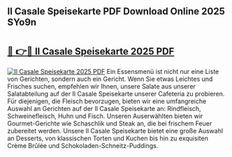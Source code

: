 ## Il Casale Speisekarte PDF Download Online 2025 SYo9n

# <h2><a href="http://gccd8o.nevu.top/?p=Il+Casale+Speisekarte">🔗 👉🔴 Il Casale Speisekarte 2025 PDF</a></h2>

[![Il Casale Speisekarte 2025 PDF](https://i.imgur.com/dBaPXMq.png)](http://gccd8o.nevu.top/?p=Il+Casale+Speisekarte)
Ein Essensmenü ist nicht nur eine Liste von Gerichten, sondern auch ein Gericht. Wenn Sie etwas Leichtes und Frisches suchen, empfehlen wir Ihnen, unsere Salate aus unserer Salatabteilung auf der Il Casale Speisekarte unserer Cafeteria zu probieren. Für diejenigen, die Fleisch bevorzugen, bieten wir eine umfangreiche Auswahl an Gerichten auf der Il Casale Speisekarte an: Rindfleisch, Schweinefleisch, Huhn und Fisch. Unseren Auserwählten bieten wir Gourmet-Gerichte wie Schaschlik und Steak an, die bei frischem Feuer zubereitet werden. Unsere Il Casale Speisekarte bietet eine große Auswahl an Desserts, von klassischen Torten und Kuchen bis hin zu exquisiten Crème Brûlée und Schokoladen-Schneitz-Puddings.
